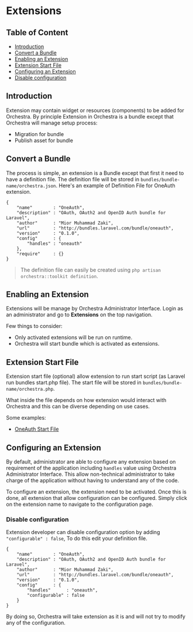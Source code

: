 # Extensions

## Table of Content
- [Introduction](#introduction)
- [Convert a Bundle](#convert-to-extension)
- [Enabling an Extension](#enable-extension)
- [Extension Start File](#start-file)
- [Configuring an Extension](#configure-extension)
- [Disable configuration](#disable-configure-extension)

<a name="introduction"></a>
## Introduction

Extension may contain widget or resources (components) to be added for Orchestra. By principle Extension in Orchestra is a bundle except that Orchestra will manage setup process:

- Migration for bundle
- Publish asset for bundle

<a name="convert-to-extension"></a>
## Convert a Bundle

The process is simple, an extension is a Bundle except that first it need to have a definition file. The definition file will be stored in `bundles/bundle-name/orchestra.json`. Here's an example of Definition File for OneAuth extension.

	{
		"name"        : "OneAuth",
		"description" : "OAuth, OAuth2 and OpenID Auth bundle for Laravel",
		"author"      : "Mior Muhammad Zaki",
		"url"         : "http://bundles.laravel.com/bundle/oneauth",
		"version"     : "0.1.0",
		"config"      : {
			"handles" : "oneauth"
		},
		"require"     : {}
	}

> The definition file can easily be created using `php artisan orchestra::toolkit definition`.

<a name="enable-extension"></a>
## Enabling an Extension

Extensions will be manage by Orchestra Administrator Interface. Login as an administrator and go to **Extensions** on the top navigation.

Few things to consider:

- Only activated extensions will be run on runtime.
- Orchestra will start bundle which is activated as extensions.

<a name="start-file"></a>
## Extension Start File

Extension start file (optional) allow extension to run start script (as Laravel run bundles start.php file). The start file will be stored in `bundles/bundle-name/orchestra.php`. 

What inside the file depends on how extension would interact with Orchestra and this can be diverse depending on use cases.

Some examples:

- [OneAuth Start File](https://github.com/codenitive/laravel-oneauth/blob/master/orchestra.php)

<a name="configure-extension"></a>
## Configuring an Extension

By default, administrator are able to configure any extension based on requirement of the application including `handles` value using Orchestra Administrator Interface. This allow non-technical administrator to take charge of the application without having to understand any of the code.

To configure an extension, the extension need to be activated. Once this is done, all extension that allow configuration can be configured. Simply click on the extension name to navigate to the configuration page.

<a name="disable-configure-extension"></a>
### Disable configuration

Extension developer can disable configuration option by adding `"configurable" : false`, To do this edit your definition file.

	{
		"name"        : "OneAuth",
		"description" : "OAuth, OAuth2 and OpenID Auth bundle for Laravel",
		"author"      : "Mior Muhammad Zaki",
		"url"         : "http://bundles.laravel.com/bundle/oneauth",
		"version"     : "0.1.0",
		"config"      : {
			"handles"      : "oneauth",
			"configurable" : false
		}
	}

By doing so, Orchestra will take extension as it is and will not try to modify any of the configuration.

